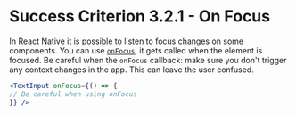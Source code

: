 # Success Criterion 3.2.1 - On Focus

In React Native it is possible to listen to focus changes on some components. You can use [`onFocus`](https://reactnative.dev/docs/next/textinput#onfocus), it gets called when the element is focused. Be careful when the `onFocus` callback: make sure you don't trigger any context changes in the app. This can leave the user confused.

```jsx
<TextInput onFocus={() => {
// Be careful when using onFocus
}} />
```